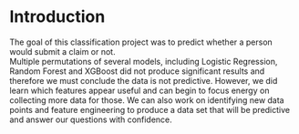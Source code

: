 # Introduction

The goal of this classification project was to predict whether a person would submit a claim or not.  
Multiple permutations of several models, including Logistic Regression, Random Forest and XGBoost did not produce significant results and therefore we must conclude the data is not predictive.  However, we did learn which features appear useful and can begin to focus energy on collecting more data for those.  We can also work on identifying new data points and feature engineering to produce a data set that will be predictive and answer our questions with confidence.  
